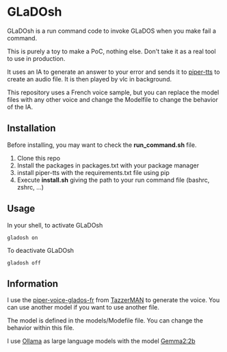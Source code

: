 # GLaDOsh

GLaDOsh is a run command code to invoke GLaDOS when you make fail a command.

This is purely a toy to make a PoC, nothing else. Don't take it as a real tool
to use in production.

It uses an IA to generate an answer to your error and sends it to
[piper-tts](https://github.com/rhasspy/piper) to create an audio file. It is
then played by vlc in background.

This repository uses a French voice sample, but you can replace the model files
with any other voice and change the Modelfile to change the behavior of the IA.

## Installation

Before installing, you may want to check the **run_command.sh** file.

1. Clone this repo
2. Install the packages in packages.txt with your package manager
3. install piper-tts with the requirements.txt file using pip
4. Execute **install.sh** giving the path to your run command file (bashrc, zshrc, ...)

## Usage

In your shell, to activate GLaDOsh

```text
gladosh on
```

To deactivate GLaDOsh

```text
gladosh off
```

## Information

I use the [piper-voice-glados-fr](https://github.com/TazzerMAN/piper-voice-glados-fr)
from [TazzerMAN](https://github.com/TazzerMAN) to generate the voice. You can
use another model if you want to use another file.

The model is defined in the models/Modefile file. You can change the behavior
within this file.

I use [Ollama](https://ollama.com) as large language models with the model
[Gemma2:2b](https://ollama.com/library/gemma2:2b)

